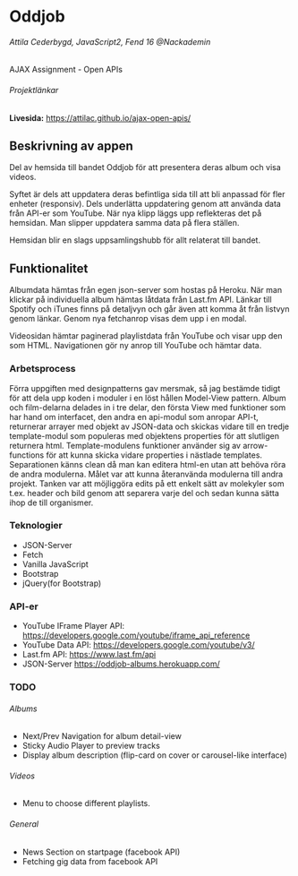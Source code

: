 # Oddjob
###### Attila Cederbygd, JavaScript2, Fend 16 @Nackademin

AJAX Assignment - Open APIs

###### Projektlänkar
**Livesida:** https://attilac.github.io/ajax-open-apis/

## Beskrivning av appen
Del av hemsida till bandet Oddjob för att presentera deras album och visa videos.

Syftet är dels att uppdatera deras befintliga sida till att bli anpassad för fler enheter (responsiv).
Dels underlätta uppdatering genom att använda data från API-er som YouTube.
När nya klipp läggs upp reflekteras det på hemsidan. Man slipper uppdatera samma data på flera ställen.

Hemsidan blir en slags uppsamlingshubb för allt relaterat till bandet.

## Funktionalitet
Albumdata hämtas från egen json-server som hostas på Heroku. När man klickar på individuella album hämtas låtdata från Last.fm API.
Länkar till Spotify och iTunes finns på detaljvyn och går även att komma åt från listvyn genom länkar. Genom nya fetchanrop visas dem upp i en modal.

Videosidan hämtar paginerad playlistdata från YouTube och visar upp den som HTML. Navigationen gör ny anrop till YouTube och hämtar data.

### Arbetsprocess
Förra uppgiften med designpatterns gav mersmak, så jag bestämde tidigt för att dela upp koden i moduler i en löst hållen Model-View pattern. Album och film-delarna delades in i tre delar, den första View med funktioner som har hand om interfacet, den andra en api-modul som anropar API-t, returnerar arrayer med objekt av JSON-data och skickas vidare till en tredje template-modul som populeras med objektens properties för att slutligen returnera html. Template-modulens funktioner använder sig av arrow-functions för att kunna skicka vidare properties i nästlade templates. Separationen känns clean då man kan editera html-en utan att behöva röra de andra modulerna. Målet var att kunna återanvända modulerna till andra projekt. Tanken var att möjliggöra edits på ett enkelt sätt av molekyler som t.ex. header och bild genom att separera varje del och sedan kunna sätta ihop de till organismer.

### Teknologier
* JSON-Server
* Fetch
* Vanilla JavaScript
* Bootstrap
* jQuery(for Bootstrap)

### API-er
* YouTube IFrame Player API: https://developers.google.com/youtube/iframe_api_reference
* YouTube Data API: https://developers.google.com/youtube/v3/
* Last.fm API: https://www.last.fm/api
* JSON-Server https://oddjob-albums.herokuapp.com/

### TODO
###### Albums
* Next/Prev Navigation for album detail-view
* Sticky Audio Player to preview tracks
* Display album description (flip-card on cover or carousel-like interface)

###### Videos
* Menu to choose different playlists. 

###### General
* News Section on startpage (facebook API)
* Fetching gig data from facebook API 

